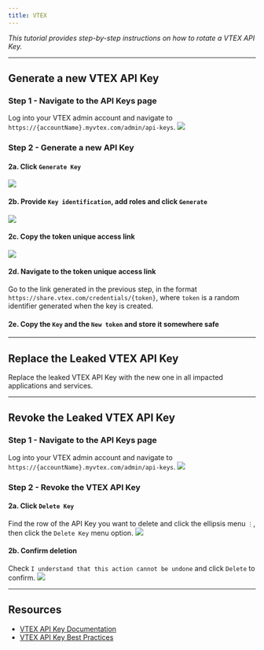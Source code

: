 ```yaml
---
title: VTEX
---
```


*This tutorial provides step-by-step instructions on how to rotate a VTEX API Key.*

---

## Generate a new VTEX API Key

### Step 1 - Navigate to the API Keys page
Log into your VTEX admin account and navigate to `https://{accountName}.myvtex.com/admin/api-keys`.
![](/themes/compose/static/images/vtex/1.gif)

### Step 2 - Generate a new API Key
#### 2a. Click `Generate Key`
![](/themes/compose/static/images/vtex/2.png)
#### 2b. Provide `Key identification`, add roles and click `Generate`
![](/themes/compose/static/images/vtex/3.gif)
#### 2c. Copy the token unique access link
![](/themes/compose/static/images/vtex/4.png)
#### 2d. Navigate to the token unique access link
Go to the link generated in the previous step, in the format `https://share.vtex.com/credentials/{token}`, where `token` is a random identifier generated when the key is created.
#### 2e. Copy the `Key` and the `New token` and store it somewhere safe

---

## Replace the Leaked VTEX API Key
Replace the leaked VTEX API Key with the new one in all impacted applications and services.

---

## Revoke the Leaked VTEX API Key

### Step 1 - Navigate to the API Keys page
Log into your VTEX admin account and navigate to `https://{accountName}.myvtex.com/admin/api-keys`.
![](/themes/compose/static/images/vtex/1.gif)

### Step 2 - Revoke the VTEX API Key
#### 2a. Click `Delete Key`
Find the row of the API Key you want to delete and click the ellipsis menu `⋮`, then click the `Delete Key` menu option.
![](/themes/compose/static/images/vtex/5.png)
#### 2b. Confirm deletion
Check `I understand that this action cannot be undone` and click `Delete` to confirm.
![](/themes/compose/static/images/vtex/6.png)

---

## Resources
- [VTEX API Key Documentation](https://help.vtex.com/en/tutorial/api-keys--4bFEmcHXgpNksoePchZyy6)
- [VTEX API Key Best Practices](https://help.vtex.com/en/tutorial/best-practices-api-keys--7b6nD1VMHa49aI5brlOvJm)